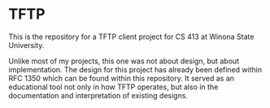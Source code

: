# TFTP
This is the repository for a TFTP client project for CS 413 at Winona State University.

Unlike most of my projects, this one was not about design, but about implementation. The design for this project has already been defined within RFC 1350 which can be found within this repository. It served as an educational tool not only in how TFTP operates, but also in the documentation and interpretation of existing designs.
